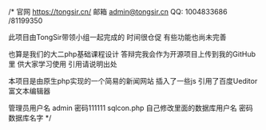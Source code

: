/*
官网 https://tongsir.cn/
邮箱 admin@tongsir.cn
QQ: 1004833686 /81199350

此项目由TongSir带领小组一起完成的 时间很仓促 有些功能也尚未完善 


也算是我们的大二php基础课程设计 答辩完我会作为开源项目上传到我的GitHub里 供大家学习使用
引用请说明出处


本项目是由原生php实现的一个简易的新闻网站 
插入了一些js
引用了百度Ueditor富文本编辑器

管理员用户名 admin
密码111111
sqlcon.php  自己修改里面的数据库用户名 密码 数据库名字
*/